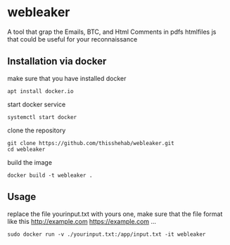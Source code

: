 # webleaker
A tool that grap the Emails, BTC, and Html Comments in pdfs htmlfiles js that could be useful for your reconnaissance

## Installation via docker
make sure that you have installed docker 

```console
apt install docker.io
```

start docker service 
```console
systemctl start docker
```

clone the repository
```console
git clone https://github.com/thisshehab/webleaker.git
cd webleaker
```
build the image 
```console
docker build -t webleaker .
```
## Usage
replace the file yourinput.txt with yours one, make sure that the file format like this 
http://example.com
https://example.com 
...

```console
sudo docker run -v ./yourinput.txt:/app/input.txt -it webleaker
```

